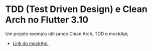 # TDD (Test Driven Design) e Clean Arch no Flutter 3.10

Um projeto exemplo utilizando Clean Arch, TDD e mockApi;

- [Link do mockApi:](https://mockapi.io/)

